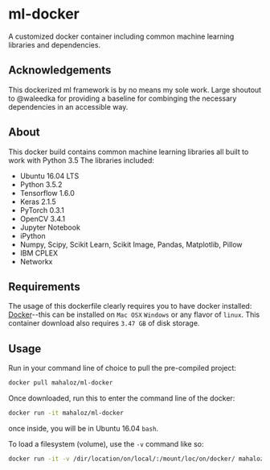 # ml-docker
A customized docker container including common machine learning libraries and dependencies. 

## Acknowledgements
This dockerized ml framework is by no means my sole work. Large shoutout to @waleedka for 
providing a baseline for combinging the necessary dependencies in an accessible way.

## About
This docker build contains common machine learning libraries all built to work with Python 3.5
The libraries included:

- Ubuntu 16.04 LTS
- Python 3.5.2
- Tensorflow 1.6.0
- Keras 2.1.5
- PyTorch 0.3.1
- OpenCV 3.4.1
- Jupyter Notebook
- iPython
- Numpy, Scipy, Scikit Learn, Scikit Image, Pandas, Matplotlib, Pillow
- IBM CPLEX
- Networkx

## Requirements
The usage of this dockerfile clearly requires you to have docker installed:
[Docker](https://docs.docker.com/v17.12/install/)--this can be installed on `Mac OSX` `Windows` 
or any flavor of `linux`. This container download also requires `3.47 GB` of disk storage.

## Usage
Run in your command line of choice to pull the pre-compiled project:
```bash
docker pull mahaloz/ml-docker
```
Once downloaded, run this to enter the command line of the docker: 
```bash
docker run -it mahaloz/ml-docker
```
once inside, you will be in Ubuntu 16.04 `bash`.

To load a filesystem (volume), use the `-v` command like so:
```bash
docker run -it -v /dir/location/on/local/:/mount/loc/on/docker/ mahaloz/ml-docker 
```
